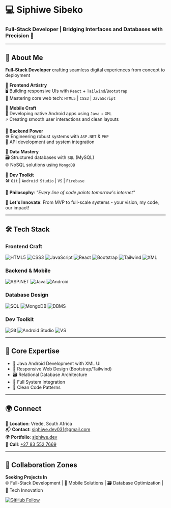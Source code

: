 # 💻 Siphiwe Sibeko  
### **Full-Stack Developer** | Bridging Interfaces and Databases with Precision 🔄

---

## 🚀 About Me  
**Full-Stack Developer** crafting seamless digital experiences from concept to deployment  

🔹 **Frontend Artistry**  
🖥️ Building responsive UIs with `React` + `Tailwind`/`Bootstrap`  
🎨 Mastering core web tech: `HTML5` | `CSS3` | `JavaScript`  

🔹 **Mobile Craft**  
📱 Developing native Android apps using `Java` + `XML`  
⚡ Creating smooth user interactions and clean layouts  

🔹 **Backend Power**  
⚙️ Engineering robust systems with `ASP.NET` & `PHP`  
🔗 API development and system integration  

🔹 **Data Mastery**  
🗃️ Structured databases with `SQL` (MySQL)  
🌐 NoSQL solutions using `MongoDB`  

🔹 **Dev Toolkit**  
🛠️ `Git` | `Android Studio` | `VS` | `Firebase`  

🌟 **Philosophy**: *"Every line of code paints tomorrow's internet"*  

🤝 **Let's Innovate**: From MVP to full-scale systems - your vision, my code, our impact!

---

## 🛠 Tech Stack  

### **Frontend Craft**  
![HTML5](https://img.shields.io/badge/-HTML5-E34F26?logo=html5&logoColor=white)
![CSS3](https://img.shields.io/badge/-CSS3-1572B6?logo=css3&logoColor=white)
![JavaScript](https://img.shields.io/badge/-JavaScript-F7DF1E?logo=javascript&logoColor=black)
![React](https://img.shields.io/badge/-React-61DAFB?logo=react&logoColor=white)
![Bootstrap](https://img.shields.io/badge/-Bootstrap-7952B3?logo=bootstrap&logoColor=white)
![Tailwind](https://img.shields.io/badge/-Tailwind-06B6D4?logo=tailwindcss&logoColor=white)
![XML](https://img.shields.io/badge/-XML-FF6C37?logo=probot&logoColor=white)

### **Backend & Mobile**  
![ASP.NET](https://img.shields.io/badge/-ASP.NET-512BD4?logo=.net&logoColor=white)
![Java](https://img.shields.io/badge/-Java-007396?logo=java&logoColor=white) 
![Android](https://img.shields.io/badge/-Android-3DDC84?logo=android&logoColor=white)

### **Database Design**  
![SQL](https://img.shields.io/badge/-SQL-4479A1?logo=postgresql&logoColor=white)
![MongoDB](https://img.shields.io/badge/-MongoDB-47A248?logo=mongodb&logoColor=white)
![DBMS](https://img.shields.io/badge/-DBMS-FF6C37?logo=databricks&logoColor=white)

### **Dev Toolkit**  
![Git](https://img.shields.io/badge/-Git-F05032?logo=git&logoColor=white)
![Android Studio](https://img.shields.io/badge/-Android_Studio-3DDC84?logo=androidstudio&logoColor=white)
![VS](https://img.shields.io/badge/-VS-5C2D91?logo=visualstudio&logoColor=white)

---

## 🌟 Core Expertise
- 📱 Java Android Development with XML UI
- 🎨 Responsive Web Design (Bootstrap/Tailwind)
- 🗃️ Relational Database Architecture
- 🔄 Full System Integration
- 🧩 Clean Code Patterns

---

## 🌍 Connect  
📍 **Location**: Vrede, South Africa  
📬 **Contact**: [siphiwe.dev031@gmail.com](mailto:siphiwe.dev031@gmail.com)  
🌍 **Portfolio**: [siphiwe.dev](http://sibeko-siphiwe.free.nf)  
📱 **Call**: [+27 83 552 7669](tel:+27835527669)  

---

## 🤝 Collaboration Zones  
**Seeking Projects In**  
🌐 Full-Stack Development | 📱 Mobile Solutions | 🗃️ Database Optimization | 🎯 Tech Innovation  

[![GitHub Follow](https://img.shields.io/github/followers/sibeko-siphiwe?label=Connect%20for%20Code%20Magic&style=for-the-badge&color=blueviolet)](https://github.com/sibeko-siphiwe)
